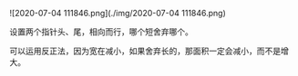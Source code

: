 ![2020-07-04 111846.png](./img/2020-07-04 111846.png)





设置两个指针头、尾，相向而行，哪个短舍弃哪个。

可以运用反正法，因为宽在减小，如果舍弃长的，那面积一定会减小，而不是增大。